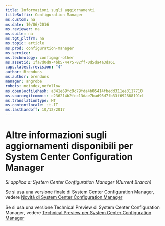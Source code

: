 ```yaml
---
title: Informazioni sugli aggiornamenti
titleSuffix: Configuration Manager
ms.custom: na
ms.date: 10/06/2016
ms.reviewer: na
ms.suite: na
ms.tgt_pltfrm: na
ms.topic: article
ms.prod: configuration-manager
ms.service: 
ms.technology: configmgr-other
ms.assetid: 1fa7d0d9-4bb5-4475-82ff-0d5da4a3da61
caps.latest.revision: "4"
author: Brenduns
ms.author: brenduns
manager: angrobe
robots: noindex,nofollow
ms.openlocfilehash: a341e69fc9c79fda4b05414fbedd311ee3117710
ms.sourcegitcommit: c236214b2fcc13dae7bad96d7fb33f692868191d
ms.translationtype: HT
ms.contentlocale: it-IT
ms.lasthandoff: 10/12/2017
---
```

# <a name="learn-more-about-available-updates-for-system-center-configuration-manager"></a>Altre informazioni sugli aggiornamenti disponibili per System Center Configuration Manager

*Si applica a: System Center Configuration Manager (Current Branch)*

Se si usa una versione finale di System Center Configuration Manager, vedere [Novità di System Center Configuration Manager](http://technet.microsoft.com/library/mt622084.aspx)  

 Se si usa una versione Technical Preview di System Center Configuration Manager, vedere [Technical Preview per System Center Configuration Manager](http://technet.microsoft.com/library/mt595861.aspx)
